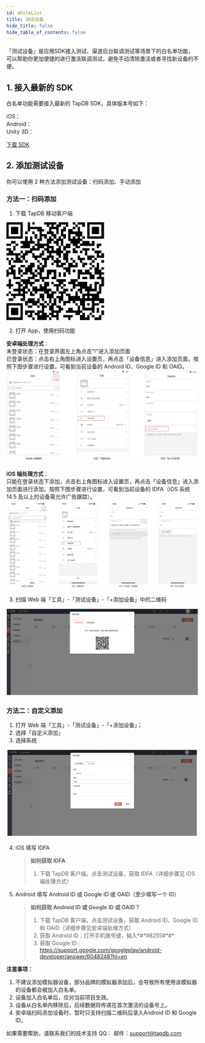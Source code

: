 ```yaml
---
id: whiteList
title: 测试设备
hide_title: false
hide_table_of_contents: false
---
```


「测试设备」是应用SDK接入测试、渠道后台联调测试等场景下的白名单功能，可以帮助你更加便捷的进行激活联调测试，避免手动清除激活或者寻找新设备的不便。


## 1. 接入最新的 SDK

白名单功能需要接入最新的 TapDB SDK，具体版本号如下：

iOS：<Data field="sdk.0.version"/><br/>
Android：<Data field="sdk.1.version"/><br/>
Unity 3D：<Data field="sdk.2.version"/><br/>

[下载 SDK](../download "_blank")

## 2. 添加测试设备

你可以使用 2 种方法添加测试设备：扫码添加、手动添加


### 方法一：扫码添加

1. 下载 TapDB 移动客户端

![图片描述](/img/app-dl-qr.png)

2. 打开 App，使用扫码功能

**安卓端处理方式**：<br/>
未登录状态：在登录界面左上角点击"!"进入添加页面<br/>
已登录状态：点击右上角图标进入设置页，再点击「设备信息」进入添加页面，按照下图步骤进行设置，可看到当前设备的 Android ID、Google ID 和 OAID。
![安卓端处理方式](/img/customEvent/whitelist/Android-whitelist.png)

**iOS 端处理方式**：<br/>
只能在登录状态下添加，点击右上角图标进入设置页，再点击「设备信息」进入添加页面进行添加，按照下图步骤进行设置，可看到当前设备的 IDFA（iOS 系统 14.5 及以上的设备需允许广告跟踪）。
![iOS 端处理方式](/img/customEvent/whitelist/iOS-whitelist.png)

3. 扫描 Web 端「工具」-「测试设备」-「+添加设备」中的二维码

![添加二维码](/img/customEvent/whitelist/web-whitelist.png)

### 方法二：自定义添加

1.  打开 Web 端「工具」-「测试设备」-「+添加设备」；
2.  选择「自定义添加」
3.  选择系统

![自定义添加](/img/customEvent/whitelist/zidingyi-whitelist.png)

4. iOS 填写 IDFA

   > **如何获取 IDFA**
   >
   > 1. 下载 TapDB 客户端，点击测试设备，获取 IDFA（详细步骤见 iOS 端处理方式）

5. Android 填写 Android ID 或 Google ID 或 OAID（至少填写一个 ID）
   > **如何获取 Android ID 或 Google ID 或 OAID？**
   >
   > 1. 下载 TapDB 客户端，点击测试设备，获取 Android ID、Google ID 和 OAID（详细步骤见安卓端处理方式）
   > 2. 获取 Android ID：打开手机拨号键，输入\*#\*#8255#\*#\*
   > 3. 获取 Google ID : <https://support.google.com/googleplay/android-developer/answer/6048248?hl=en>


**注意事项：**

1.  不建议添加模拟器设备，部分品牌的模拟器添加后，会导致所有使用该模拟器的设备都会被加入白名单。
2.  设备加入白名单后，仅对当前项目生效。
3.  设备从白名单内移除后，后续数据将传递在首次激活的设备号上。
4.  安卓端扫码添加设备时，暂时只支持扫描二维码后录入Android ID 和 Google ID。

如果需要帮助，请联系我们的技术支持
QQ：<Data field="tapdb.support.QQ"/>
邮件：support@tapdb.com
